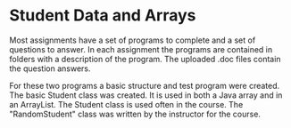 #  Student Data and Arrays

Most assignments have a set of programs to complete and a set of questions to answer.  In each assignment the programs are contained in folders with a description of the program.  The uploaded .doc files contain the question answers.

For these two programs a basic structure and test program were created.  The basic Student class was created.  It is used in both a Java array and in an ArrayList.  The Student class is used often in the course.  The "RandomStudent" class was written by the instructor for the course.  
